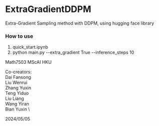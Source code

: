 # ExtraGradientDDPM
Extra-Gradient Sampling method with DDPM, using hugging face library

### How to use
1. quick_start.ipynb
2. python main.py --extra_gradient True --inference_steps 10


Math7503 MScAI HKU

Co-creators:  \
  Dai Fansong  \
  Liu Wenrui  \
  Zhang Yuxin  \
  Teng Yiduo  \
  Liu Liang  \
  Wang Yiran  \
  Bian Yuxin  \


  2024/05/05
